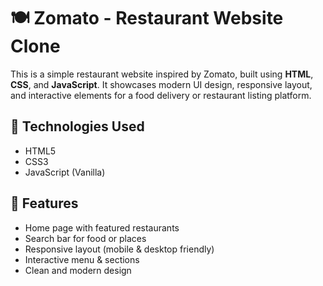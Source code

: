 # 🍽️ Zomato - Restaurant Website Clone

This is a simple restaurant website inspired by Zomato, built using **HTML**, **CSS**, and **JavaScript**. It showcases modern UI design, responsive layout, and interactive elements for a food delivery or restaurant listing platform.

## 🔧 Technologies Used

- HTML5
- CSS3
- JavaScript (Vanilla)

## 📁 Features

- Home page with featured restaurants
- Search bar for food or places
- Responsive layout (mobile & desktop friendly)
- Interactive menu & sections
- Clean and modern design
